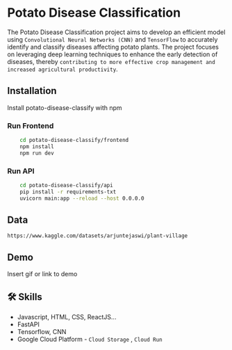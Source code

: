 # Potato Disease Classification

The Potato Disease Classification project aims to develop an efficient model using `Convolutional Neural Networks (CNN)` and `TensorFlow` to accurately identify and classify diseases affecting potato plants. The project focuses on leveraging deep learning techniques to enhance the early detection of diseases, thereby `contributing to more effective crop management and increased agricultural productivity`.

## Installation

Install potato-disease-classify with npm

### Run Frontend

```bash
    cd potato-disease-classify/frontend
    npm install
    npm run dev
```

### Run API

```bash
    cd potato-disease-classify/api
    pip install -r requirements-txt
    uvicorn main:app --reload --host 0.0.0.0
```

## Data

`https://www.kaggle.com/datasets/arjuntejaswi/plant-village`

## Demo

Insert gif or link to demo

## 🛠 Skills

- Javascript, HTML, CSS, ReactJS...
- FastAPI
- Tensorflow, CNN
- Google Cloud Platform - `Cloud Storage` , `Cloud Run`

